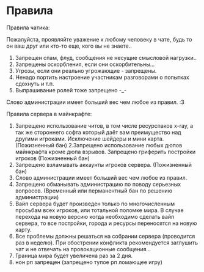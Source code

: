 # Правила

  Правила чатика:
  
Пожалуйста, проявляйте уважение к любому человеку в чате, будь то он ваш друг или кто-то еще, кого вы не знаете..
1. Запрещен спам, флуд, сообщения не несущие смысловой нагрузки..
2. Запрещены оскорбления, если они оскорбительны...
3. Угрозы, если они реально угрожающие - запрещены.
4. Ненадо портить настроение участникам разговорами о попытках сдохнуть и т.п.
5. Выпрашивание ролей тоже запрещено -_-

Слово администрации имеет больший вес чем любое из правил. :3

Правила сервера в майнкрафте:
1. Запрещено использование читов, в том числе ресурспаков x-ray, а так же стороннего софта который даёт вам преимущество над другими игроками. Исключение шейдеры и мини карта. (Пожизненный бан)
2.Запрещено использование любых дюпов майнкрафта кроме дюпа взрывов.
Запрещено гриферить постройки игроков (Пожизненный бан)
3. Запрещено взламывать аккаунты игроков сервера. (Пожизненный бан)
4. Слово администрации имеет больший вес чем любое из правил.
5. Запрещено обманывать администрацию по поводу серьезных вопросов. (Временный или перманентный бан по решению администрации)
6. Вайп сервера будет произведен только по многочисленным просьбам всех игроков, или тотальной поломке мира. В случае перехода на новую версию когда необходимо сделать вайп сервера, то все постройки, города и ресурсы переносятся на новую карту.
7. Все проблемы должны решаться на собрании сервера (проводится раз в неделю). При обострении конфликта рекомендуется заглушить чат и не отвечать на провокационные сообщения...
8. Граница мира будет увеличена раз за 2 дня.
9. нон рп запрещен
  (запрещено тупое рп ломающее игру)
